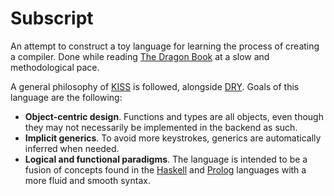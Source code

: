 Subscript
=========

An attempt to construct a toy language for learning the process of creating a compiler. Done while reading [The Dragon Book](http://en.wikipedia.org/wiki/Compilers:_Principles,_Techniques,_and_Tools) at a slow and methodological pace.

A general philosophy of [KISS](http://en.wikipedia.org/wiki/KISS_principle) is followed, alongside [DRY](http://en.wikipedia.org/wiki/Don't_repeat_yourself). Goals of this language are the following:

  - **Object-centric design**. Functions and types are all objects, even though they may not necessarily be implemented in the backend as such.
  - **Implicit generics**. To avoid more keystrokes, generics are automatically inferred when needed.
  - **Logical and functional paradigms**. The language is intended to be a fusion of concepts found in the [Haskell](https://www.haskell.org) and [Prolog](http://en.wikipedia.org/wiki/Prolog) languages with a more fluid and smooth syntax.